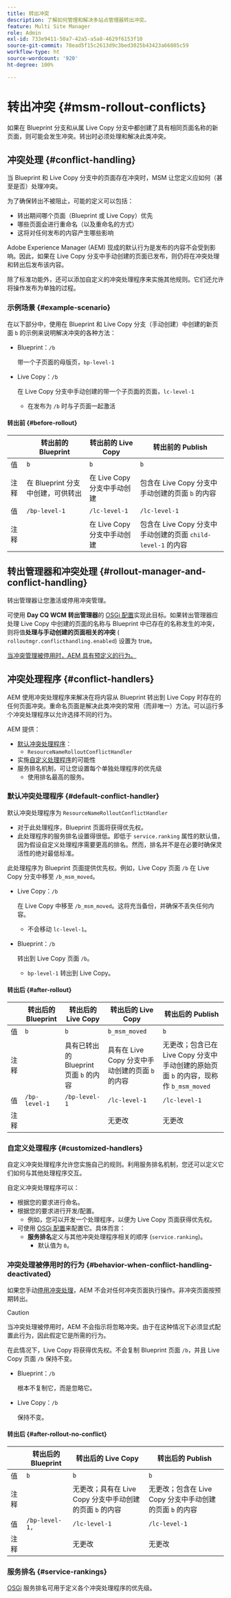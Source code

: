 ```yaml
---
title: 转出冲突
description: 了解如何管理和解决多站点管理器转出冲突。
feature: Multi Site Manager
role: Admin
exl-id: 733e9411-50a7-42a5-a5a8-4629f6153f10
source-git-commit: 78ead5f15c2613d9c3bed3025b43423a66805c59
workflow-type: ht
source-wordcount: '920'
ht-degree: 100%

---
```


# 转出冲突 {#msm-rollout-conflicts}

如果在 Blueprint 分支和从属 Live Copy 分支中都创建了具有相同页面名称的新页面，则可能会发生冲突。转出时必须处理和解决此类冲突。

## 冲突处理 {#conflict-handling}

当 Blueprint 和 Live Copy 分支中的页面存在冲突时，MSM 让您定义应如何（甚至是否）处理冲突。

为了确保转出不被阻止，可能的定义可以包括：

* 转出期间哪个页面（Blueprint 或 Live Copy）优先
* 哪些页面会进行重命名（以及重命名的方式）
* 这将对任何发布的内容产生哪些影响

Adobe Experience Manager (AEM) 现成的默认行为是发布的内容不会受到影响。因此，如果在 Live Copy 分支中手动创建的页面已发布，则仍将在冲突处理和转出后发布该内容。

除了标准功能外，还可以添加自定义的冲突处理程序来实施其他规则。它们还允许将操作发布为单独的过程。

### 示例场景 {#example-scenario}

在以下部分中，使用在 Blueprint 和 Live Copy 分支（手动创建）中创建的新页面 `b` 的示例来说明解决冲突的各种方法：

* Blueprint：`/b`

  带一个子页面的母版页，`bp-level-1`

* Live Copy：`/b`

  在 Live Copy 分支中手动创建的带一个子页面的页面，`lc-level-1`

   * 在发布为 `/b` 时与子页面一起激活

#### 转出前 {#before-rollout}

|  | 转出前的 Blueprint | 转出前的 Live Copy | 转出前的 Publish |
|---|---|---|---|
| 值 | `b` | `b` | `b` |
| 注释 | 在 Blueprint 分支中创建，可供转出 | 在 Live Copy 分支中手动创建 | 包含在 Live Copy 分支中手动创建的页面 `b` 的内容 |
| 值 | `/bp-level-1` | `/lc-level-1` | `/lc-level-1` |
| 注释 |  | 在 Live Copy 分支中手动创建 | 包含在 Live Copy 分支中手动创建的页面 `child-level-1` 的内容 |

## 转出管理器和冲突处理 {#rollout-manager-and-conflict-handling}

转出管理器让您激活或停用冲突管理。

可使用 **Day CQ WCM 转出管理器**&#x200B;的 [OSGi 配置](/help/implementing/deploying/configuring-osgi.md)实现此目标。如果转出管理器应处理 Live Copy 中创建的页面的名称与 Blueprint 中已存在的名称发生的冲突，则将值&#x200B;**处理与手动创建的页面相关的冲突** ( `rolloutmgr.conflicthandling.enabled`) 设置为 true。

[当冲突管理被停用时，AEM 具有预定义的行为。](#behavior-when-conflict-handling-deactivated)

## 冲突处理程序 {#conflict-handlers}

AEM 使用冲突处理程序来解决在将内容从 Blueprint 转出到 Live Copy 时存在的任何页面冲突。重命名页面是解决此类冲突的常用（而非唯一）方法。可以运行多个冲突处理程序以允许选择不同的行为。

AEM 提供：

* [默认冲突处理程序](#default-conflict-handler)：
   * `ResourceNameRolloutConflictHandler`
* 实施[自定义处理程序](#customized-handlers)的可能性
* 服务排名机制，可让您设置每个单独处理程序的优先级
   * 使用排名最高的服务。

### 默认冲突处理程序 {#default-conflict-handler}

默认冲突处理程序为 `ResourceNameRolloutConflictHandler`

* 对于此处理程序，Blueprint 页面将获得优先权。
* 此处理程序的服务排名设置得很低。即低于 `service.ranking` 属性的默认值，因为假设自定义处理程序需要更高的排名。然而，排名并不是在必要时确保灵活性的绝对最低标准。

此处理程序为 Blueprint 页面提供优先权。例如，Live Copy 页面 `/b` 在 Live Copy 分支中移至 `/b_msm_moved`。

* Live Copy：`/b`

  在 Live Copy 中移至 `/b_msm_moved`。这将充当备份，并确保不丢失任何内容。

   * 不会移动 `lc-level-1`。

* Blueprint：`/b`

  转出到 Live Copy 页面 `/b`。

   * `bp-level-1` 转出到 Live Copy。

#### 转出后 {#after-rollout}

|  | 转出后的 Blueprint | 转出后的 Live Copy | 转出后的 Live Copy | 转出后的 Publish |
|---|---|---|---|---|
| 值 | `b` | `b` | `b_msm_moved` | `b` |
| 注释 |  | 具有已转出的 Blueprint 页面 `b` 的内容 | 具有在 Live Copy 分支中手动创建的页面 `b` 的内容 | 无更改；包含已在 Live Copy 分支中手动创建的原始页面 `b` 的内容，现称作 `b_msm_moved` |
| 值 | `/bp-level-1` | `/bp-level-1` | `/lc-level-1` | `/lc-level-1` |
| 注释 |  |  | 无更改 | 无更改 |

### 自定义处理程序 {#customized-handlers}

自定义冲突处理程序允许您实施自己的规则。利用服务排名机制，您还可以定义它们如何与其他处理程序交互。

自定义冲突处理程序可以：

* 根据您的要求进行命名。
* 根据您的要求进行开发/配置。
   * 例如，您可以开发一个处理程序，以便为 Live Copy 页面获得优先权。
* 可使用 [OSGi 配置](/help/implementing/deploying/configuring-osgi.md)来配置它。具体而言：
   * **服务排名**&#x200B;定义与其他冲突处理程序相关的顺序 (`service.ranking`)。
      * 默认值为 `0`。

### 冲突处理被停用时的行为 {#behavior-when-conflict-handling-deactivated}

如果您手动[停用冲突处理](#rollout-manager-and-conflict-handling)，AEM 不会对任何冲突页面执行操作。非冲突页面按预期转出。

>[!CAUTION]
>
>当冲突处理被停用时，AEM 不会指示将忽略冲突。由于在这种情况下必须显式配置此行为，因此假定它是所需的行为。

在此情况下，Live Copy 将获得优先权。不会复制 Blueprint 页面 `/b`，并且 Live Copy 页面 `/b` 保持不变。

* Blueprint：`/b`

  根本不复制它，而是忽略它。

* Live Copy：`/b`

  保持不变。

#### 转出后 {#after-rollout-no-conflict}

|  | 转出后的 Blueprint | 转出后的 Live Copy | 转出后的 Publish |
|---|---|---|---|
| 值 | `b` | `b` | `b` |
| 注释 |  | 无更改；具有在 Live Copy 分支中手动创建的页面 `b` 的内容 | 无更改；包含在 Live Copy 分支中手动创建的页面 `b` 的内容 |
| 值 | `/bp-level-1,` | `/lc-level-1` | `/lc-level-1` |
| 注释 |  | 无更改 | 无更改 |

### 服务排名 {#service-rankings}

[OSGi](https://www.osgi.org/) 服务排名可用于定义各个冲突处理程序的优先级。
